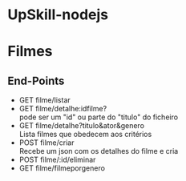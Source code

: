 # UpSkill-nodejs

# Filmes
## End-Points
- GET filme/listar
- GET filme/detalhe:idfilme?<br>
  <filme> pode ser um "id" ou parte do "titulo" do ficheiro
- GET filme/detalhe?titulo&ator&genero<br>
  Lista filmes que obedecem aos critérios 
- POST filme/criar<br>
  Recebe um json com os detalhes do filme e cria
- POST filme/:id/eliminar
- GET filme/filmeporgenero

